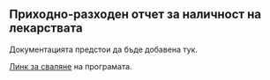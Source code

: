 ## Приходно-разходен отчет за наличност на лекарствата

Документацията предстои да бъде добавена тук.

[Линк за сваляне](https://raw.githubusercontent.com/vidul-nikolaev-petrov/medical-supplies-report/main/SPA/medical-supplies-report.html) на програмата.

